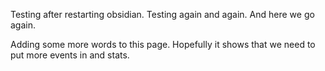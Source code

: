 

Testing after restarting obsidian. Testing again and again. And here we go again. 

Adding some more words to this page. Hopefully it shows that we need to put more events in and stats. 